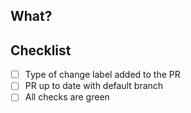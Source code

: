## What?
<!---
Describe shortly what is happening in this PR.
Add here any related issues if applies
--->

## Checklist
- [ ] Type of change label added to the PR
- [ ] PR up to date with default branch
- [ ] All checks are green
